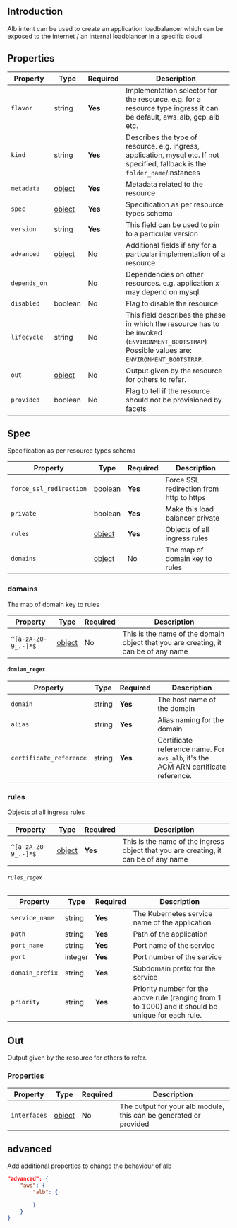 ## Introduction
Alb intent can be used to create an application loadbalancer which can be exposed to the internet / an internal loadblancer in a specific cloud

## Properties

| Property     | Type                | Required | Description                                                                                                                                    |
| ------------ | ------------------- | -------- | ---------------------------------------------------------------------------------------------------------------------------------------------- |
| `flavor`     | string              | **Yes**  | Implementation selector for the resource. e.g. for a resource type ingress it can be default, aws_alb, gcp_alb etc.                                     |
| `kind`       | string              | **Yes**  | Describes the type of resource. e.g. ingress, application, mysql etc. If not specified, fallback is the `folder_name`/instances                |
| `metadata`   | [object](#metadata) | **Yes**  | Metadata related to the resource                                                                                                               |
| `spec`       | [object](#spec)     | **Yes**  | Specification as per resource types schema                                                                                                     |
| `version`    | string              | **Yes**  | This field can be used to pin to a particular version                                                                                          |
| `advanced`   | [object](#advanced) | No       | Additional fields if any for a particular implementation of a resource                                                                         |
| `depends_on` |                     | No       | Dependencies on other resources. e.g. application x may depend on mysql                                                                        |
| `disabled`   | boolean             | No       | Flag to disable the resource                                                                                                                   |
| `lifecycle`  | string              | No       | This field describes the phase in which the resource has to be invoked (`ENVIRONMENT_BOOTSTRAP`) Possible values are: `ENVIRONMENT_BOOTSTRAP`. |
| `out`        | [object](#out)      | No       | Output given by the resource for others to refer.                                                                                              |
| `provided`   | boolean             | No       | Flag to tell if the resource should not be provisioned by facets                                                                               |

## Spec

Specification as per resource types schema

| Property                | Type               | Required | Description                                                                              |
| ----------------------- | ------------------ | -------- | ---------------------------------------------------------------------------------------- |
| `force_ssl_redirection` | boolean            | **Yes**  | Force SSL redirection from http to https                                                 |
| `private`               | boolean            | **Yes**  | Make this load balancer private                                                          |
| `rules`                 | [object](#rules)   | **Yes**  | Objects of all ingress rules                                                             |
| `domains`               | [object](#domains) | No       | The map of domain key to rules                                                           |

### domains

The map of domain key to rules

| Property            | Type                      | Required | Description                                                                        |
|---------------------|---------------------------|----------|------------------------------------------------------------------------------------|
| `^[a-zA-Z0-9_.-]*$` | [object](#`domain_regex`) | No       | This is the name of the domain object that you are creating, it can be of any name |


#### `domian_regex`

| Property                | Type   | Required | Description                                                                                     |
|-------------------------|--------|----------|-------------------------------------------------------------------------------------------------|
| `domain`                | string | **Yes**  | The host name of the domain                                                                     |
| `alias`                 | string | **Yes**  | Alias naming for the domain                                                                     |
| `certificate_reference` | string | **Yes**  | Certificate reference name. For `aws_alb`, it's the ACM ARN certificate reference.  |

### rules

Objects of all ingress rules

| Property            | Type                     | Required | Description                                                                         |
|---------------------|--------------------------|----------|-------------------------------------------------------------------------------------|
| `^[a-zA-Z0-9_.-]*$` | [object](#`rules_regex`) | **Yes**  | This is the name of the ingress object that you are creating, it can be of any name |

###### `rules_regex`
| Property        | Type    | Required | Description                                                                                         |
|-----------------|---------|----------|-----------------------------------------------------------------------------------------------------|
| `service_name`  | string  | **Yes**  | The Kubernetes service name of the application                                                      |
| `path`          | string  | **Yes**  | Path of the application                                                                             |
| `port_name`     | string  | **Yes**  | Port name of the service                                                                            |
| `port`          | integer | **Yes**  | Port number of the service                                                                          |
| `domain_prefix` | string  | **Yes**  | Subdomain prefix for the service                                                                     |
| `priority`      | string  | **Yes**  | Priority number for the above rule (ranging from 1 to 1000) and it should be unique for each rule. |


## Out

Output given by the resource for others to refer.

### Properties

| Property     | Type                  | Required | Description                                                           |
| ------------ | --------------------- | -------- | --------------------------------------------------------------------- |
| `interfaces` | [object](#interfaces) | No       | The output for your alb module, this can be generated or provided |


## advanced

Add additional properties to change the behaviour of alb

```json
"advanced": {
    "aws": {
        "alb": {

        }
    }
}
```